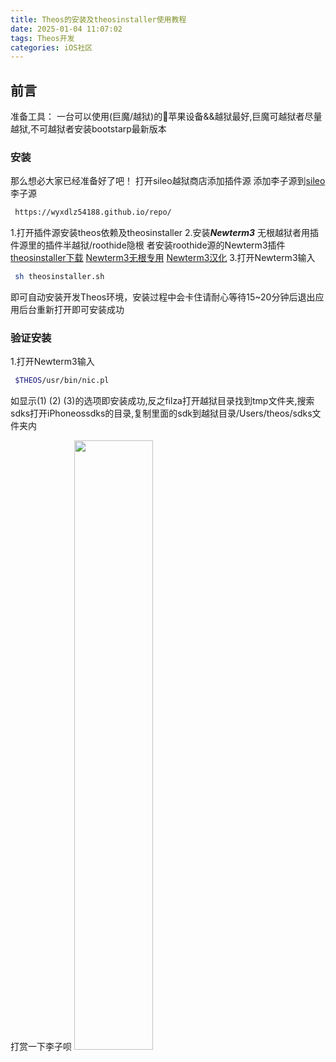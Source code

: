 ```yaml
---
title: Theos的安装及theosinstaller使用教程
date: 2025-01-04 11:07:02
tags: Theos开发
categories: iOS社区
---
```


## 前言
准备工具：
一台可以使用(巨魔/越狱)的🍎苹果设备&&越狱最好,巨魔可越狱者尽量越狱,不可越狱者安装bootstarp最新版本

### 安装
那么想必大家已经准备好了吧！
打开sileo越狱商店添加插件源
添加李子源到[sileo](sileo://source/https://wyxdlz54188.github.io/repo/)
李子源
``` bash
 https://wyxdlz54188.github.io/repo/
```
1.打开插件源安装theos依赖及theosinstaller
2.安装***Newterm3*** 
无根越狱者用插件源里的插件半越狱/roothide隐根 者安装roothide源的Newterm3插件
[theosinstaller下载](https://wyxdlz54188.github.io/repo/debs/theosinstaller.deb)
[Newterm3无根专用](https://wyxdlz54188.github.io/repo/debs/ws.hbang.newterm3_3.0_iphoneos-arm64.deb)
[Newterm3汉化](https://wyxdlz54188.github.io/repo/debs/lizi.newterm.cn_1.0_iphoneos-arm64.deb)
3.打开Newterm3输入
``` bash
 sh theosinstaller.sh
```
即可自动安装开发Theos环境，安装过程中会卡住请耐心等待15~20分钟后退出应用后台重新打开即可安装成功
### 验证安装
1.打开Newterm3输入
``` bash
 $THEOS/usr/bin/nic.pl
```
如显示(1) (2) (3)的选项即安装成功,反之filza打开越狱目录找到tmp文件夹,搜索sdks打开iPhoneossdks的目录,复制里面的sdk到越狱目录/Users/theos/sdks文件夹内

打赏一下李子呗
<img src="/img/wechat.png" width="50%">
